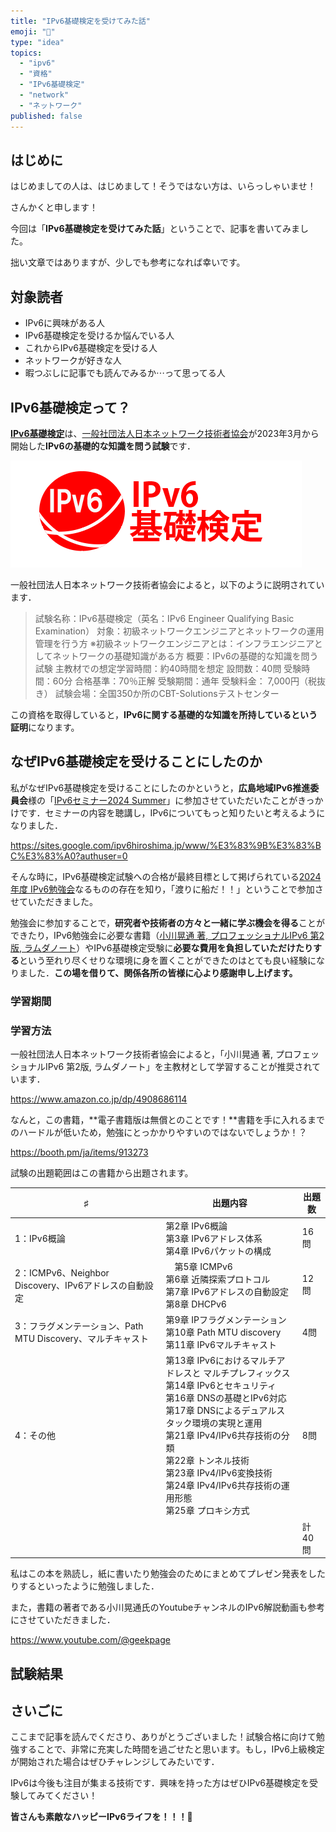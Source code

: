 ```yaml
---
title: "IPv6基礎検定を受けてみた話"
emoji: "💮"
type: "idea"
topics:
  - "ipv6"
  - "資格"
  - "IPv6基礎検定"
  - "network"
  - "ネットワーク"
published: false
---
```


## はじめに

はじめましての人は、はじめまして！そうではない方は、いらっしゃいませ！

さんかくと申します！

今回は「**IPv6基礎検定を受けてみた話**」ということで、記事を書いてみました。

拙い文章ではありますが、少しでも参考になれば幸いです。

## 対象読者

- IPv6に興味がある人
- IPv6基礎検定を受けるか悩んでいる人
- これからIPv6基礎検定を受ける人
- ネットワークが好きな人
- 暇つぶしに記事でも読んでみるか⋯って思ってる人

## IPv6基礎検定って？

[**IPv6基礎検定**](https://network-engineer.jp/ipv6basic)は、[一般社団法人日本ネットワーク技術者協会](https://network-engineer.jp/)が2023年3月から開始した**IPv6の基礎的な知識を問う試験**です．

![](/images/sankakuipv6/IPv6basic.png)

一般社団法人日本ネットワーク技術者協会によると，以下のように説明されています．

> 試験名称：IPv6基礎検定（英名：IPv6 Engineer Qualifying Basic Examination）
> 対象：初級ネットワークエンジニアとネットワークの運用管理を行う方
> ※初級ネットワークエンジニアとは：インフラエンジニアとしてネットワークの基礎知識がある方
> 概要：IPv6の基礎的な知識を問う試験
> 主教材での想定学習時間：約40時間を想定
> 設問数：40問
> 受験時間：60分
> 合格基準：70％正解
> 受験期間：通年
> 受験料金： 7,000円（税抜き）
> 試験会場：全国350か所のCBT-Solutionsテストセンター

この資格を取得していると，**IPv6に関する基礎的な知識を所持しているという証明**になります。

## なぜIPv6基礎検定を受けることにしたのか

私がなぜIPv6基礎検定を受けることにしたのかというと，**広島地域IPv6推進委員会**様の「[IPv6セミナー2024 Summer](https://www.ipv6hiroshima.jp/%E3%82%BB%E3%83%9F%E3%83%8A%E3%83%BC%E3%82%A4%E3%83%99%E3%83%B3%E3%83%88/ipv6%E3%82%BB%E3%83%9F%E3%83%8A%E3%83%BC2024summer)」に参加させていただいたことがきっかけです．セミナーの内容を聴講し，IPv6についてもっと知りたいと考えるようになりました．

https://sites.google.com/ipv6hiroshima.jp/www/%E3%83%9B%E3%83%BC%E3%83%A0?authuser=0

そんな時に，IPv6基礎検定試験への合格が最終目標として掲げられている[2024年度 IPv6勉強会](https://sites.google.com/ipv6hiroshima.jp/www/%E3%82%BB%E3%83%9F%E3%83%8A%E3%83%BC%E3%82%A4%E3%83%99%E3%83%B3%E3%83%88/2024%E5%B9%B4%E5%BA%A6ipv6%E5%8B%89%E5%BC%B7%E4%BC%9Aipv6%E5%9F%BA%E7%A4%8E%E6%A4%9C%E5%AE%9A%E5%8F%97%E9%A8%93%E6%94%AF%E6%8F%B4)なるものの存在を知り，「渡りに船だ！！」ということで参加させていただきました。

勉強会に参加することで，**研究者や技術者の方々と一緒に学ぶ機会を得る**ことができたり，IPv6勉強会に必要な書籍（[小川晃通 著, プロフェッショナルIPv6 第2版, ラムダノート](https://www.amazon.co.jp/dp/4908686114)）やIPv6基礎検定受験に**必要な費用を負担していただけたりする**という至れり尽くせりな環境に身を置くことができたのはとても良い経験になりました．**この場を借りて、関係各所の皆様に心より感謝申し上げます。**

### 学習期間



### 学習方法

一般社団法人日本ネットワーク技術者協会によると，「小川晃通 著, プロフェッショナルIPv6 第2版, ラムダノート」を主教材として学習することが推奨されています．

https://www.amazon.co.jp/dp/4908686114

なんと，この書籍，**電子書籍版は無償とのことです！**書籍を手に入れるまでのハードルが低いため，勉強にとっかかりやすいのではないでしょうか！？

https://booth.pm/ja/items/913273

試験の出題範囲はこの書籍から出題されます。

| ♯ | 出題内容 | 出題数 |
|---|----------|--------|
| 1：IPv6概論 | 第2章 IPv6概論<br>第3章 IPv6アドレス体系<br>第4章 IPv6パケットの構成 | 16問 |
| 2：ICMPv6、Neighbor Discovery、IPv6アドレスの自動設定 |　第5章 ICMPv6<br>第6章 近隣探索プロトコル<br>第7章 IPv6アドレスの自動設定<br>第8章 DHCPv6 | 12問 |
| 3：フラグメンテーション、Path MTU Discovery、マルチキャスト | 第9章 IPフラグメンテーション<br>第10章 Path MTU discovery<br>第11章 IPv6マルチキャスト | 4問 |
| 4：その他 | 第13章 IPv6におけるマルチアドレスと マルチプレフィックス<br>第14章 IPv6とセキュリティ<br>第16章 DNSの基礎とIPv6対応<br>第17章 DNSによるデュアルスタック環境の実現と運用<br>第21章 IPv4/IPv6共存技術の分類<br>第22章 トンネル技術<br>第23章 IPv4/IPv6変換技術<br>第24章 IPv4/IPv6共存技術の運用形態<br>第25章 プロキシ方式 | 8問 |
|   |  | 計40問 |

私はこの本を熟読し，紙に書いたり勉強会のためにまとめてプレゼン発表をしたりするといったように勉強しました．

また，書籍の著者である小川晃通氏のYoutubeチャンネルのIPv6解説動画も参考にさせていただきました．

https://www.youtube.com/@geekpage















## 試験結果



## さいごに

ここまで記事を読んでくださり、ありがとうございました！試験合格に向けて勉強することで、非常に充実した時間を過ごせたと思います。もし，IPv6上級検定が開始された場合はぜひチャレンジしてみたいです．

IPv6は今後も注目が集まる技術です．興味を持った方はぜひIPv6基礎検定を受験してみてください！

**皆さんも素敵なハッピーIPv6ライフを！！！🌸**
